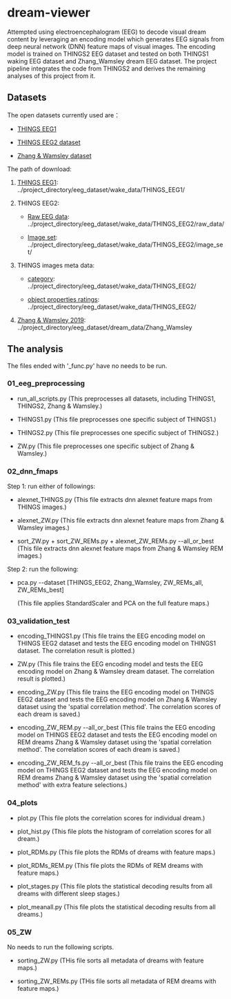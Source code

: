 # dream-viewer

Attempted using electroencephalogram (EEG) to decode visual dream content by leveraging an encoding model which generates EEG signals from deep neural network (DNN) feature maps of visual images. The encoding model is trained on THINGS2 EEG dataset and tested on both THINGS1 waking EEG dataset and Zhang_Wamsley dream EEG dataset. The project pipeline integrates the code from THINGS2 and derives the remaining analyses of this project from it.

## Datasets

The open datasets currently used are：

* [THINGS EEG1](https://www.nature.com/articles/s41597-021-01102-7) 

* [THINGS EEG2 dataset](https://www.sciencedirect.com/science/article/pii/S1053811922008758?via%3Dihub)

* [Zhang & Wamsley dataset](https://onlinelibrary.wiley.com/doi/10.1111/psyp.13368)

The path of download:

1. [THINGS EEG1](https://openneuro.org/datasets/ds003825/versions/1.2.0): ../project_directory/eeg_dataset/wake_data/THINGS_EEG1/

2. THINGS EEG2: 
   
   * [Raw EEG data](https://osf.io/crxs4/): ../project_directory/eeg_dataset/wake_data/THINGS_EEG2/raw_data/

   * [Image set](https://osf.io/y63gw/): ../project_directory/eeg_dataset/wake_data/THINGS_EEG2/image_set/

2. THINGS images meta data: 

   * [category](https://osf.io/vehr3): ../project_directory/eeg_dataset/wake_data/THINGS_EEG2/

   * [object properties ratings](https://osf.io/3kwn2): ../project_directory/eeg_dataset/wake_data/THINGS_EEG2/

3. [Zhang & Wamsley 2019](https://doi.org/10.6084/m9.figshare.22226692): ../project_directory/eeg_dataset/dream_data/Zhang_Wamsley

## The analysis

The files ended with '_func.py' have no needs to be run.

### 01_eeg_preprocessing

* run_all_scripts.py (This preprocesses all datasets, including THINGS1, THINGS2, Zhang & Wamsley.)

* THINGS1.py (This file preprocesses one specific subject of THINGS1.)

* THINGS2.py (This file preprocesses one specific subject of THINGS2.)

* ZW.py (This file preprocesses one specific subject of Zhang & Wamsley.)

### 02_dnn_fmaps

Step 1: run either of followings:

* alexnet_THINGS.py (This file extracts dnn alexnet feature maps from THINGS images.)

* alexnet_ZW.py (This file extracts dnn alexnet feature maps from Zhang & Wamsley images.)

* sort_ZW.py + sort_ZW_REMs.py + alexnet_ZW_REMs.py --all_or_best (This file extracts dnn alexnet feature maps from Zhang & Wamsley REM images.)

Step 2: run the following: 

* pca.py --dataset [THINGS_EEG2, Zhang_Wamsley, ZW_REMs_all, ZW_REMs_best] 
  
  (This file applies StandardScaler and PCA on the full feature maps.)

### 03_validation_test

* encoding_THINGS1.py (This file trains the EEG encoding model on THINGS EEG2 dataset and tests the EEG encoding model on THINGS1 dataset. The correlation result is plotted.)

* ZW.py (This file trains the EEG encoding model and tests the EEG encoding model on Zhang & Wamsley dream dataset. The correlation result is plotted.)

* encoding_ZW.py (This file trains the EEG encoding model on THINGS EEG2 dataset and tests the EEG encoding model on Zhang & Wamsley dataset using the 'spatial correlation method'. The correlation scores of each dream is saved.)

* encoding_ZW_REM.py --all_or_best (This file trains the EEG encoding model on THINGS EEG2 dataset and tests the EEG encoding model on REM dreams Zhang & Wamsley dataset using the 'spatial correlation method'. The correlation scores of each dream is saved.)

* encoding_ZW_REM_fs.py --all_or_best (This file trains the EEG encoding model on THINGS EEG2 dataset and tests the EEG encoding model on REM dreams Zhang & Wamsley dataset using the 'spatial correlation method' with extra feature selections.)

### 04_plots

* plot.py (This file plots the correlation scores for individual dream.)

* plot_hist.py (This file plots the histogram of correlation scores for all dream.)

* plot_RDMs.py (This file plots the RDMs of dreams with feature maps.)

* plot_RDMs_REM.py (This file plots the RDMs of REM dreams with feature maps.)

* plot_stages.py (This file plots the statistical decoding results from all dreams with different sleep stages.)

* plot_meanall.py (This file plots the statistical decoding results from all dreams.)

### 05_ZW

No needs to run the following scripts.

* sorting_ZW.py (THis file sorts all metadata of dreams with feature maps.)

* sorting_ZW_REMs.py (THis file sorts all metadata of REM dreams with feature maps.)